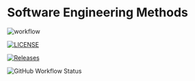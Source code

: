  
# Software Engineering Methods
![workflow](https://github.com/seinlei/sem/actions/workflows/main.yml/badge.svg)

[![LICENSE](https://img.shields.io/github/license/seinlei/sem.svg?style=flat-square)](https://github.com/<github-username>/sem/blob/master/LICENSE)

[![Releases](https://img.shields.io/github/release/seinlei/sem/all.svg?style=flat-square)](https://github.com/<github-username>/sem/releases)


![GitHub Workflow Status](https://img.shields.io/github/actions/workflow/status/seinlei/sem/main.yml?branch=master)


